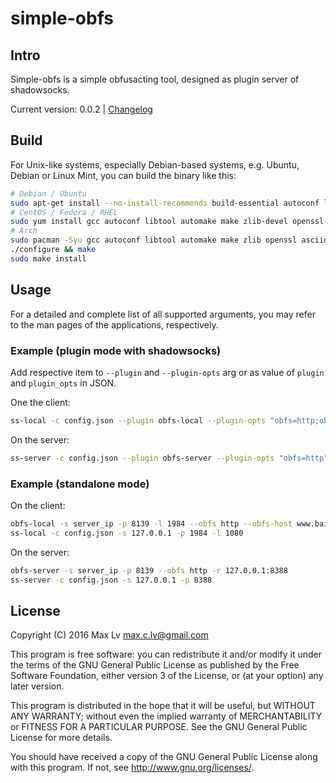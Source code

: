 # simple-obfs

## Intro

Simple-obfs is a simple obfusacting tool, designed
as plugin server of shadowsocks.

Current version: 0.0.2 | [Changelog](Changes)

## Build

For Unix-like systems, especially Debian-based systems,
e.g. Ubuntu, Debian or Linux Mint, you can build the binary like this:

```bash
# Debian / Ubuntu
sudo apt-get install --no-install-recommends build-essential autoconf libtool libssl-dev libpcre3-dev asciidoc xmlto
# CentOS / Fedora / RHEL
sudo yum install gcc autoconf libtool automake make zlib-devel openssl-devel asciidoc xmlto
# Arch
sudo pacman -Syu gcc autoconf libtool automake make zlib openssl asciidoc xmlto
./configure && make
sudo make install
```
## Usage

For a detailed and complete list of all supported arguments, you may refer to the
man pages of the applications, respectively.

### Example (plugin mode with shadowsocks)

Add respective item to `--plugin` and `--plugin-opts` arg or as value of `plugin` and `plugin_opts` in JSON.

One the client:

```bash
ss-local -c config.json --plugin obfs-local --plugin-opts "obfs=http;obfs-host=www.baidu.com"
```

On the server:

```bash
ss-server -c config.json --plugin obfs-server --plugin-opts "obfs=http"
```

### Example (standalone mode)

On the client:

```bash
obfs-local -s server_ip -p 8139 -l 1984 --obfs http --obfs-host www.baidu.com
ss-local -c config.json -s 127.0.0.1 -p 1984 -l 1080
```

On the server:

```bash
obfs-server -s server_ip -p 8139 --obfs http -r 127.0.0.1:8388
ss-server -c config.json -s 127.0.0.1 -p 8388
```

## License

Copyright (C) 2016 Max Lv <max.c.lv@gmail.com>

This program is free software: you can redistribute it and/or modify
it under the terms of the GNU General Public License as published by
the Free Software Foundation, either version 3 of the License, or
(at your option) any later version.

This program is distributed in the hope that it will be useful,
but WITHOUT ANY WARRANTY; without even the implied warranty of
MERCHANTABILITY or FITNESS FOR A PARTICULAR PURPOSE.  See the
GNU General Public License for more details.

You should have received a copy of the GNU General Public License
along with this program. If not, see <http://www.gnu.org/licenses/>.
